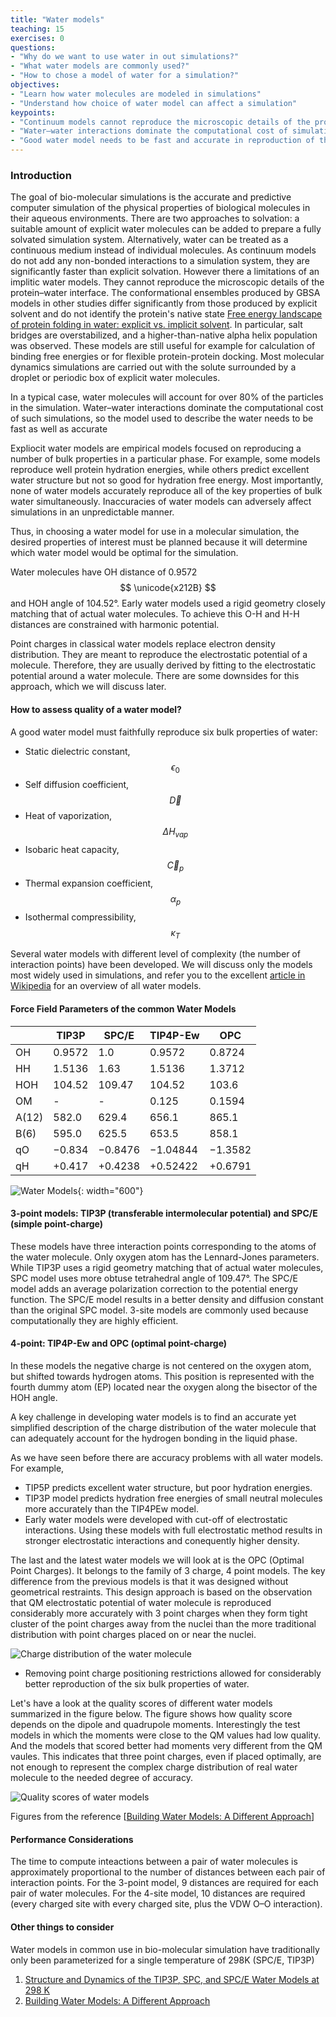 ```yaml
---
title: "Water models"
teaching: 15
exercises: 0
questions:
- "Why do we want to use water in out simulations?"
- "What water models are commonly used?"
- "How to chose a model of water for a simulation?"
objectives:
- "Learn how water molecules are modeled in simulations"
- "Understand how choice of water model can affect a simulation"
keypoints:
- "Continuum models cannot reproduce the microscopic details of the protein–water interface"
- "Water–water interactions dominate the computational cost of simulations"
- "Good water model needs to be fast and accurate in reproduction of the bulk properties of water"
---
```


### Introduction
The goal of bio-molecular simulations is the accurate and predictive computer simulation of the physical properties of biological molecules in their aqueous environments. There are two approaches to solvation: a suitable amount of explicit water molecules can be added to prepare a fully solvated simulation system. Alternatively, water can be treated as a continuous medium instead of individual molecules. As continuum models do not add any non-bonded interactions to a simulation system, they are significantly faster than explicit solvation. However there a limitations of an implitic water models. They cannot reproduce the microscopic details of the protein–water interface. The conformational ensembles produced by GBSA models in other studies differ significantly from those produced by explicit solvent and do not identify the protein's native state [Free energy landscape of protein folding in water: explicit vs. implicit solvent](https://onlinelibrary.wiley.com/doi/abs/10.1002/prot.10483). In particular, salt bridges are overstabilized, and a higher-than-native alpha helix population was observed. These models are still useful for example for calculation of binding free energies or for flexible protein-protein docking. Most molecular dynamics simulations are carried out with the solute surrounded by a droplet or periodic box of explicit water molecules. 

In a typical case, water molecules will account for over 80% of the particles in the simulation. Water–water interactions dominate the computational cost of such simulations, so the model used to describe the water needs to be fast as well as accurate

Expliocit water models are empirical models focused on reproducing a number of bulk properties in a particular phase. For example, some models reproduce well protein hydration energies, while others predict excellent water structure but not so good for hydration free energy. Most importantly, none of water models accurately reproduce all of the key properties of bulk water simultaneously. Inaccuracies of water models can adversely affect simulations in an unpredictable manner. 

Thus, in choosing a water model for use in a molecular simulation, the desired properties of interest must be planned because it will determine which water model would be optimal for the simulation.

Water molecules have OH distance of 0.9572 $$ \unicode{x212B} $$ and HOH angle of 104.52°. Early water models used a rigid geometry closely matching that of actual water molecules. To achieve this O-H and H-H distances are constrained with harmonic potential. 

Point charges in classical water models replace electron density distribution. They are meant to reproduce the electrostatic potential of a molecule. Therefore, they are usually derived by fitting to the electrostatic potential around a water molecule. There are some downsides for this approach, which we will discuss later. 

#### How to assess quality of a water model?
A good water model must faithfully reproduce six bulk properties of water:
- Static dielectric constant, $$ \epsilon_{0} $$
- Self diffusion coefficient, $$ \vec{D} $$
- Heat of vaporization, $$ \Delta{H}_{vap} $$
- Isobaric heat capacity, $$ \vec{C}_{p} $$
- Thermal expansion coefficient, $$ \alpha_{p} $$
- Isothermal compressibility, $$ \kappa_{T} $$

Several water models with different level of complexity (the number of interaction points) have been developed. We will discuss only the models most widely used in simulations, and refer you to the excellent [article in Wikipedia](https://en.wikipedia.org/wiki/Water_model) for an overview of all water models.

#### Force Field Parameters of the common Water Models

|     | TIP3P  | SPC/E   | TIP4P-Ew | OPC    |
|---  |--------|---------|----------|--------|
|OH   | 0.9572 | 1.0     | 0.9572   | 0.8724 |
|HH   | 1.5136 | 1.63    | 1.5136   | 1.3712 | 
|HOH  | 104.52 | 109.47  | 104.52   | 103.6  |
|OM   | -      |  -      | 0.125    | 0.1594 |
|A(12)| 582.0  |629.4    | 656.1    | 865.1  |
|B(6) | 595.0  |625.5    | 653.5    | 858.1  |
|qO   | −0.834 | −0.8476 | −1.04844 | −1.3582|
|qH   | +0.417 | +0.4238 | +0.52422 | +0.6791|

![Water Models](../fig/water_models.svg){: width="600"}

#### 3-point models: TIP3P (transferable intermolecular potential) and SPC/E  (simple point-charge)
These models have three interaction points corresponding to the atoms of the water molecule. Only oxygen atom has the Lennard-Jones parameters. While TIP3P uses a rigid geometry matching that of actual water molecules, SPC model uses more obtuse tetrahedral angle of 109.47°. The SPC/E model adds an average polarization correction to the potential energy function. The SPC/E model results in a better density and diffusion constant than the original SPC model. 3-site models are commonly used because computationally they are highly efficient.

#### 4-point: TIP4P-Ew and OPC (optimal point-charge)    
In these models the negative charge is not centered on the oxygen atom, but shifted towards hydrogen atoms. This position is represented with the fourth dummy atom (EP) located near the oxygen along the bisector of the HOH angle. 

A key challenge in developing water models is to find an accurate yet simplified description of the charge distribution of the water molecule that can adequately account for the hydrogen bonding in the liquid phase.

As we have seen before there are accuracy problems with all water models. For example,
- TIP5P predicts excellent water structure, but poor hydration energies. 
- TIP3P model predicts hydration free energies of small neutral molecules more accurately than the TIP4PEw model.
- Early water models were developed with cut-off of electrostatic interactions. Using these models with full electrostatic method results in stronger electrostatic interactions and conequently higher density.

The last and the latest water models we will look at is the OPC (Optimal Point Charges). It belongs to the family of 3 charge, 4 point models. The key difference from the previous models is that it was designed without geometrical restraints. This design approach is based on the observation that QM electrostatic potential of water molecule is reproduced considerably more accurately with 3 point charges when they form tight cluster of the point charges away from the nuclei than the more traditional distribution with point charges placed on or near the nuclei.

![Charge distribution of the water molecule](../fig/water_charge_densityl.gif)

- Removing point charge positioning restrictions allowed for considerably better reproduction of the six bulk properties of water.

Let's have a look at the quality scores of different water models summarized in the figure below. The figure shows how quality score depends on the dipole and quadrupole moments. Interestingly the test models in which the moments were close to the QM values had low quality. And the models that scored better had moments very different from the QM vaules. This indicates that three point charges, even if placed optimally, are not enough to represent the complex charge distribution of real water molecule to the needed degree of accuracy. 

![Quality scores of water models](../fig/Water_models_quality_scores.gif)

Figures from the reference [[Building Water Models: A Different Approach](https://pubs.acs.org/doi/abs/10.1021/jz501780a)] 

#### Performance Considerations
The time to compute inteactions between a pair of water molecules is approximately proportional to the number of distances between each pair of interaction points. For the 3-point model, 9 distances are required for each pair of water molecules. For the 4-site model, 10 distances are required (every charged site with every charged site, plus the VDW O–O interaction).

#### Other things to consider
Water models in common use in bio-molecular simulation have traditionally only been parameterized for a single temperature of 298K (SPC/E, TIP3P)
 

1. [Structure and Dynamics of the TIP3P, SPC, and SPC/E Water Models at 298 K](https://pubs.acs.org/doi/full/10.1021/jp003020w)
2. [Building Water Models: A Different Approach](https://pubs.acs.org/doi/abs/10.1021/jz501780a)
